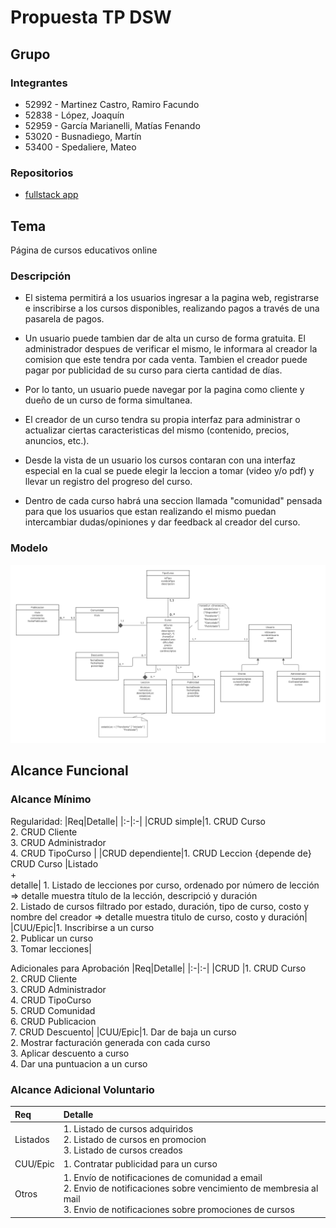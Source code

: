# Propuesta TP DSW

## Grupo
### Integrantes
* 52992 - Martinez Castro, Ramiro Facundo
* 52838 - López, Joaquín
* 52959 - García Marianelli, Matías Fenando
* 53020 - Busnadiego, Martín
* 53400 - Spedaliere, Mateo

### Repositorios
* [fullstack app](https://github.com/Ramiro-Mc/dsw-fullstack-app)

## Tema

Página de cursos educativos online 

### Descripción

* El sistema permitirá a los usuarios ingresar a la pagina web, registrarse e inscribirse a los cursos disponibles, realizando pagos a través de una pasarela de pagos.

* Un usuario puede tambien dar de alta un curso de forma gratuita. El administrador despues de verificar el mismo, le informara al creador la comision que este tendra por cada venta. Tambien el creador puede pagar por publicidad de su curso para cierta cantidad de días.

* Por lo tanto, un usuario puede navegar por la pagina como cliente y dueño de un curso de forma simultanea.

* El creador de un curso tendra su propia interfaz para administrar o actualizar ciertas caracteristicas del mismo (contenido, precios, anuncios, etc.).

* Desde la vista de un usuario los cursos contaran con una interfaz especial en la cual se puede elegir la leccion a tomar (video y/o pdf) y llevar un registro del progreso del curso.

* Dentro de cada curso habrá una seccion llamada "comunidad" pensada para que los usuarios que estan realizando el mismo puedan intercambiar dudas/opiniones y dar feedback al creador del curso.

### Modelo
![Alt](https://github.com/Ramiro-Mc/tp-dsw/blob/main/Diagrama.png?raw=true)

## Alcance Funcional 

### Alcance Mínimo


Regularidad:
|Req|Detalle|
|:-|:-|
|CRUD simple|1. CRUD Curso<br>2. CRUD Cliente <br> 3. CRUD Administrador <br> 4. CRUD TipoCurso |
|CRUD dependiente|1. CRUD Leccion {depende de} CRUD Curso
|Listado<br>+<br>detalle| 1. Listado de lecciones por curso, ordenado por número de lección => detalle muestra título de la lección, descripció y duración<br> 2. Listado de cursos filtrado por estado, duración, tipo de curso, costo y nombre del creador => detalle muestra titulo de curso, costo y duración|
|CUU/Epic|1. Inscribirse a un curso<br>2. Publicar un curso <br> 3. Tomar lecciones|


Adicionales para Aprobación
|Req|Detalle|
|:-|:-|
|CRUD |1. CRUD Curso<br>2. CRUD Cliente<br>3. CRUD Administrador<br>4. CRUD TipoCurso<br>5. CRUD Comunidad <br>6. CRUD Publicacion <br>7. CRUD Descuento|
|CUU/Epic|1. Dar de baja un curso<br>2. Mostrar facturación generada con cada curso<br>3. Aplicar descuento a curso <br> 4. Dar una puntuacion a un curso


### Alcance Adicional Voluntario

|Req|Detalle|
|:-|:-|
|Listados |1. Listado de cursos adquiridos<br>2. Listado de cursos en promocion<br>3. Listado de cursos creados|
|CUU/Epic|1. Contratar publicidad para un curso<br>|
|Otros|1. Envío de notificaciones de comunidad a email <br>2. Envio de notificaciones sobre vencimiento de membresia al mail<br>3. Envio de notificaciones sobre promociones de cursos|


